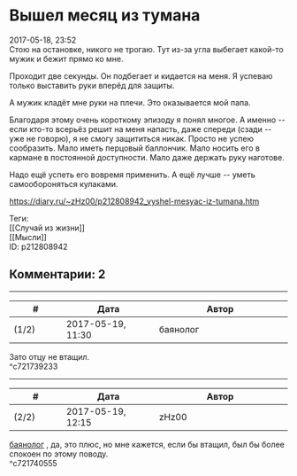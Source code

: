 Вышел месяц из тумана
=====================

  
2017-05-18, 23:52  
 Стою на остановке, никого не трогаю. Тут из-за угла выбегает какой-то мужик и бежит прямо ко мне.   
   
 Проходит две секунды. Он подбегает и кидается на меня. Я успеваю только выставить руки вперёд для защиты.   
   
 А мужик кладёт мне руки на плечи. Это оказывается мой папа.   
   
 Благодаря этому очень короткому эпизоду я понял многое. А именно -- если кто-то всерьёз решит на меня напасть, даже спереди (сзади -- уже не говорю), я не смогу защититься никак. Просто не успею сообразить. Мало иметь перцовый баллончик. Мало носить его в кармане в постоянной доступности. Мало даже держать руку наготове.   
   
 Надо ещё успеть его вовремя применить. А ещё лучше -- уметь самообороняться кулаками.   
  
<https://diary.ru/~zHz00/p212808942_vyshel-mesyac-iz-tumana.htm>  
  
Теги:  
[[Случай из жизни]]  
[[Мысли]]  
ID: p212808942  


Комментарии: 2
--------------

  


---



|         #         |              Дата              |                     Автор                     |           ID           |
| --- | --- | --- | --- |
| (1/2) | 2017-05-19, 11:30 | баянолог | c721739233 |

  
 Зато отцу не втащил.   
 ^c721739233

---



|         #         |              Дата              |                     Автор                     |           ID           |
| --- | --- | --- | --- |
| (2/2) | 2017-05-19, 12:15 | zHz00 | c721740555 |

  
  [баянолог](http://x509.diary.ru "Розенкрейцлянд. Розенкрейцвилль. Розенкрейцштрассе.")  , да, это плюс, но мне кажется, если бы втащил, был бы более спокоен по этому поводу.   
 ^c721740555